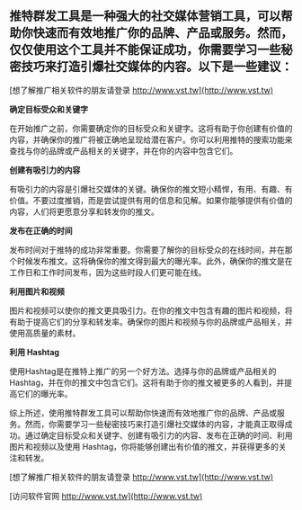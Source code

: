 ## **推特群发工具是一种强大的社交媒体营销工具，可以帮助你快速而有效地推广你的品牌、产品或服务。然而，仅仅使用这个工具并不能保证成功，你需要学习一些秘密技巧来打造引爆社交媒体的内容。以下是一些建议：**

[想了解推广相关软件的朋友请登录 http://www.vst.tw](http://www.vst.tw)

**确定目标受众和关键字**

在开始推广之前，你需要确定你的目标受众和关键字。这将有助于你创建有价值的内容，并确保你的推广将被正确地呈现给潜在客户。你可以利用推特的搜索功能来查找与你的品牌或产品相关的关键字，并在你的内容中包含它们。

**创建有吸引力的内容**

有吸引力的内容是引爆社交媒体的关键。确保你的推文短小精悍，有用、有趣、有价值。不要过度推销，而是尝试提供有用的信息和见解。如果你能够提供有价值的内容，人们将更愿意分享和转发你的推文。

**发布在正确的时间**

发布时间对于推特的成功非常重要。你需要了解你的目标受众的在线时间，并在那个时候发布推文。这将确保你的推文得到最大的曝光率。此外，确保你的推文是在工作日和工作时间发布，因为这些时段人们更可能在线。

**利用图片和视频**

图片和视频可以使你的推文更具吸引力。在你的推文中包含有趣的图片和视频，将有助于提高它们的分享和转发率。确保你的图片和视频与你的品牌或产品相关，并使用高质量的素材。

**利用 Hashtag**

使用Hashtag是在推特上推广的另一个好方法。选择与你的品牌或产品相关的Hashtag，并在你的推文中包含它们。这将有助于你的推文被更多的人看到，并提高它们的曝光率。

综上所述，使用推特群发工具可以帮助你快速而有效地推广你的品牌、产品或服务。然而，你需要学习一些秘密技巧来打造引爆社交媒体的内容，才能真正取得成功。通过确定目标受众和关键字、创建有吸引力的内容、发布在正确的时间、利用图片和视频以及使用 Hashtag，你将能够创建出有价值的推文，并获得更多的关注和转发。

[想了解推广相关软件的朋友请登录 http://www.vst.tw](http://www.vst.tw)


[访问软件官网 http://www.vst.tw](http://www.vst.tw)
